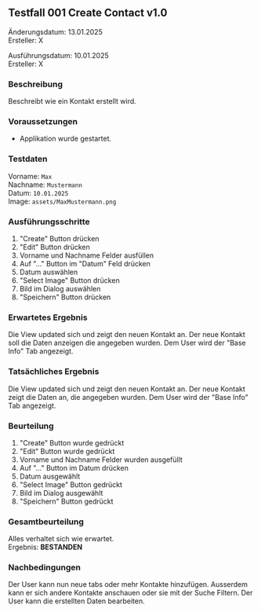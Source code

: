 ## Testfall 001 Create Contact v1.0

Änderungsdatum: 13.01.2025 <br>
Ersteller: X <br>

Ausführungsdatum: 10.01.2025 <br>
Ersteller: X <br>

### Beschreibung
Beschreibt wie ein Kontakt erstellt wird.

### Voraussetzungen
* Applikation wurde gestartet.

### Testdaten
Vorname: `Max` <br>
Nachname: `Mustermann` <br>
Datum: `10.01.2025` <br>
Image: `assets/MaxMustermann.png`

### Ausführungsschritte
1. "Create" Button drücken
2. "Edit" Button drücken
3. Vorname und Nachname Felder ausfüllen
4. Auf "..." Button im "Datum" Feld drücken
5. Datum auswählen
6. "Select Image" Button drücken
7. Bild im Dialog auswählen
8. "Speichern" Button drücken

### Erwartetes Ergebnis
Die View updated sich und zeigt den neuen Kontakt an.
Der neue Kontakt soll die Daten anzeigen die angegeben wurden.
Dem User wird der "Base Info" Tab angezeigt.

### Tatsächliches Ergebnis
Die View updated sich und zeigt den neuen Kontakt an.
Der neue Kontakt zeigt die Daten an, die angegeben wurden.
Dem User wird der "Base Info" Tab angezeigt.

### Beurteilung
1. "Create" Button wurde gedrückt
2. "Edit" Button wurde gedrückt
3. Vorname und Nachname Felder wurden ausgefüllt
4. Auf "..." Button im Datum drücken
5. Datum ausgewählt
6. "Select Image" Button gedrückt
7. Bild im Dialog ausgewählt
8. "Speichern" Button gedrückt

### Gesamtbeurteilung
Alles verhaltet sich wie erwartet. <br>
Ergebnis: **BESTANDEN**

### Nachbedingungen
Der User kann nun neue tabs oder mehr Kontakte hinzufügen.
Ausserdem kann er sich andere Kontakte anschauen oder sie mit der Suche Filtern.
Der User kann die erstellten Daten bearbeiten.
